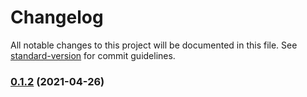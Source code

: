 # Changelog

All notable changes to this project will be documented in this file. See [standard-version](https://github.com/conventional-changelog/standard-version) for commit guidelines.

### [0.1.2](https://github.com/BennyKok/amplify-client-2/compare/v0.1.1...v0.1.2) (2021-04-26)
